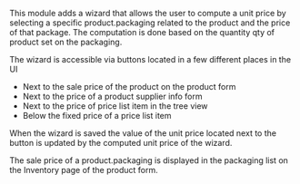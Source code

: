 This module adds a wizard that allows the user to compute a unit price
by selecting a specific product.packaging related to the product and the
price of that package. The computation is done based on the quantity qty
of product set on the packaging.

The wizard is accessible via buttons located in a few different places
in the UI

- Next to the sale price of the product on the product form
- Next to the price of a product supplier info form
- Next to the price of price list item in the tree view
- Below the fixed price of a price list item

When the wizard is saved the value of the unit price located next to the
button is updated by the computed unit price of the wizard.

The sale price of a product.packaging is displayed in the packaging list
on the Inventory page of the product form.
